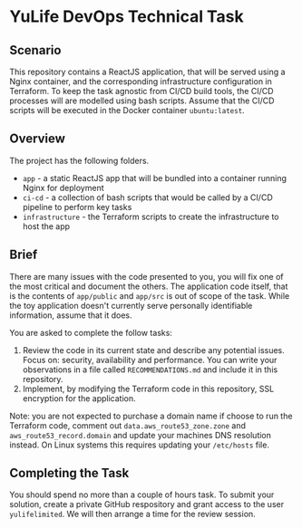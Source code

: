 # YuLife DevOps Technical Task


## Scenario

This repository contains a ReactJS application, that will be served using a Nginx container, and the corresponding 
infrastructure configuration in Terraform. To keep the task agnostic from CI/CD build tools, the CI/CD processes will
are modelled using bash scripts. Assume that the CI/CD scripts will be executed in the Docker container `ubuntu:latest`.


## Overview

The project has the following folders.

* `app` - a static ReactJS app that will be bundled into a container running Nginx for deployment
* `ci-cd` - a collection of bash scripts that would be called by a CI/CD pipeline to perform key tasks
* `infrastructure` - the Terraform scripts to create the infrastructure to host the app


## Brief

There are many issues with the code presented to you, you will fix one of the most critical and document the others. The
application code itself, that is the contents of `app/public` and `app/src` is out of scope of the task. While the toy 
application doesn't currently serve personally identifiable information, assume that it does.

You are asked to complete the follow tasks:

1. Review the code in its current state and describe any potential issues. Focus on: security, availability and performance. 
You can write your observations in a file called `RECOMMENDATIONS.md` and include it in this repository.
2. Implement, by modifying the Terraform code in this repository, SSL encryption for the application.

Note: you are not expected to purchase a domain name if choose to run the Terraform code, comment out `data.aws_route53_zone.zone` 
and `aws_route53_record.domain` and update your machines DNS resolution instead. On Linux systems this requires updating 
your `/etc/hosts` file.


## Completing the Task

You should spend no more than a couple of hours task. To submit your solution, create a private GitHub respository and 
grant access to the user `yulifelimited`. We will then arrange a time for the review session.
